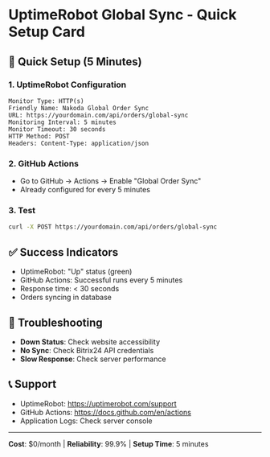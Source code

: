 # UptimeRobot Global Sync - Quick Setup Card

## 🚀 **Quick Setup (5 Minutes)**

### **1. UptimeRobot Configuration**
```
Monitor Type: HTTP(s)
Friendly Name: Nakoda Global Order Sync
URL: https://yourdomain.com/api/orders/global-sync
Monitoring Interval: 5 minutes
Monitor Timeout: 30 seconds
HTTP Method: POST
Headers: Content-Type: application/json
```

### **2. GitHub Actions**
- Go to GitHub → Actions → Enable "Global Order Sync"
- Already configured for every 5 minutes

### **3. Test**
```bash
curl -X POST https://yourdomain.com/api/orders/global-sync
```

## ✅ **Success Indicators**
- UptimeRobot: "Up" status (green)
- GitHub Actions: Successful runs every 5 minutes
- Response time: < 30 seconds
- Orders syncing in database

## 🚨 **Troubleshooting**
- **Down Status**: Check website accessibility
- **No Sync**: Check Bitrix24 API credentials
- **Slow Response**: Check server performance

## 📞 **Support**
- UptimeRobot: https://uptimerobot.com/support
- GitHub Actions: https://docs.github.com/en/actions
- Application Logs: Check server console

---
**Cost**: $0/month | **Reliability**: 99.9% | **Setup Time**: 5 minutes
